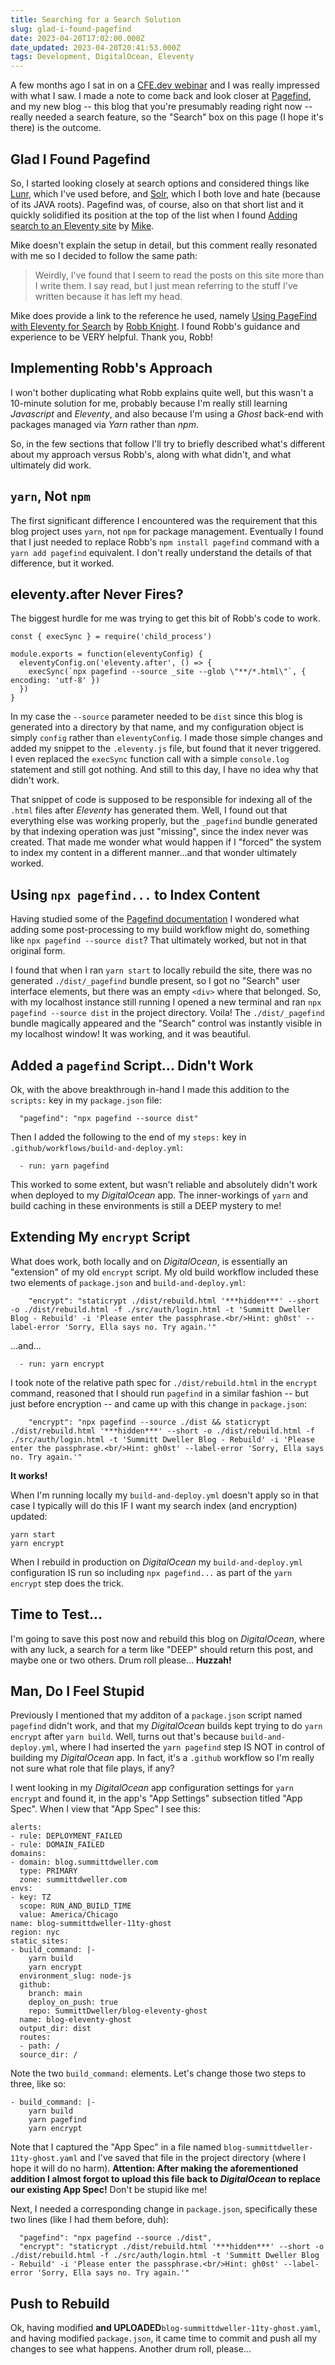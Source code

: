 ```yaml
---
title: Searching for a Search Solution
slug: glad-i-found-pagefind
date: 2023-04-20T17:02:00.000Z
date_updated: 2023-04-20T20:41:53.000Z
tags: Development, DigitalOcean, Eleventy
---
```


A few months ago I sat in on a [CFE.dev webinar](https://cfe.dev/sessions/static-search-with-pagefind/) and I was really impressed with what I saw.  I made a note to come back and look closer at [Pagefind](https://pagefind.app/), and my new blog -- this blog that you're presumably reading right now -- really needed a search feature, so the "Search" box on this page (I hope it's there) is the outcome.

## Glad I Found Pagefind

So, I started looking closely at search options and considered things like [Lunr](https://lunrjs.com/), which I've used before, and [Solr](https://solr.apache.org/), which I both love and hate (because of its JAVA roots).  Pagefind was, of course, also on that short list and it quickly solidified its position at the top of the list when I found [Adding search to an Eleventy site](https://mikefallows.com/posts/adding-search-to-eleventy-site/) by [Mike](https://mikefallows.com/about/).

Mike doesn't explain the setup in detail, but this comment really resonated with me so I decided to follow the same path:

> Weirdly, I've found that I seem to read the posts on this site more than I write them. I say read, but I just mean referring to the stuff I've written because it has left my head.

Mike does provide a link to the reference he used, namely [Using PageFind with Eleventy for Search](https://rknight.me/using-pagefind-with-eleventy-for-search/) by [Robb Knight](https://rknight.me/).  I found Robb's guidance and experience to be VERY helpful.  Thank you, Robb!

## Implementing Robb's Approach

I won't bother duplicating what Robb explains quite well, but this wasn't a 10-minute solution for me, probably because I'm really still learning *Javascript* and *Eleventy*, and also because I'm using a *Ghost* back-end with packages managed via *Yarn* rather than *npm*.

So, in the few sections that follow I'll try to briefly described what's different about my approach versus Robb's, along with what didn't, and what ultimately did work.

## `yarn`, Not `npm`

The first significant difference I encountered was the requirement that this blog project uses `yarn`, not `npm` for package management.  Eventually I found that I just needed to replace Robb's `npm install pagefind` command with a `yarn add pagefind` equivalent.  I don't really understand the details of that difference, but it worked.

## eleventy.after Never Fires?

The biggest hurdle for me was trying to get this bit of Robb's code to work.

    const { execSync } = require('child_process')
    
    module.exports = function(eleventyConfig) {
      eleventyConfig.on('eleventy.after', () => {
        execSync(`npx pagefind --source _site --glob \"**/*.html\"`, { encoding: 'utf-8' })
      })
    }
    

In my case the `--source` parameter needed to be `dist` since this blog is generated into a directory by that name, and my configuration object is simply `config` rather than `eleventyConfig`.  I made those simple changes and added my snippet to the `.eleventy.js` file, but found that it never triggered.  I even replaced the `execSync` function call with a simple `console.log` statement and still got nothing.  And still to this day, I have no idea why that didn't work.

That snippet of code is supposed to be responsible for indexing all of the `.html` files after *Eleventy* has generated them.  Well, I found out that everything else was working properly, but the `_pagefind` bundle generated by that indexing operation was just "missing", since the index never was created.  That made me wonder what would happen if I "forced" the system to index my content in a different manner...and that wonder ultimately worked.

## Using `npx pagefind...` to Index Content

Having studied some of the [Pagefind documentation](https://pagefind.app/docs/) I wondered what adding some post-processing to my build workflow might do, something like `npx pagefind --source dist`?  That ultimately worked, but not in that original form.

I found that when I ran `yarn start` to locally rebuild the site, there was no generated `./dist/_pagefind` bundle present, so I got no "Search" user interface elements, but there was an empty `<div>` where that belonged.  So, with my localhost instance still running I opened a new terminal and ran `npx pagefind --source dist` in the project directory. Voila! The `./dist/_pagefind` bundle magically appeared and the "Search" control was instantly visible in my localhost window!  It was working, and it was beautiful.

## Added a `pagefind` Script... Didn't Work

Ok, with the above breakthrough in-hand I made this addition to the `scripts:` key in my `package.json` file:

      "pagefind": "npx pagefind --source dist"
    

Then I added the following to the end of my `steps:` key in `.github/workflows/build-and-deploy.yml`:

      - run: yarn pagefind
    

This worked to some extent, but wasn't reliable and absolutely didn't work when deployed to my *DigitalOcean* app.  The inner-workings of `yarn` and build caching in these environments is still a DEEP mystery to me!

## Extending My `encrypt` Script

What does work, both locally and on *DigitalOcean*, is essentially an "extension" of my old `encrypt` script.  My old build workflow included these two elements of `package.json` and `build-and-deploy.yml`:

        "encrypt": "staticrypt ./dist/rebuild.html '***hidden***' --short -o ./dist/rebuild.html -f ./src/auth/login.html -t 'Summitt Dweller Blog - Rebuild' -i 'Please enter the passphrase.<br/>Hint: gh0st' --label-error 'Sorry, Ella says no. Try again.'"
    

...and...

      - run: yarn encrypt
    

I took note of the relative path spec for `./dist/rebuild.html` in the `encrypt` command, reasoned that I should run `pagefind` in a similar fashion -- but just before encryption -- and came up with this change in `package.json`:

        "encrypt": "npx pagefind --source ./dist && staticrypt ./dist/rebuild.html '***hidden***' --short -o ./dist/rebuild.html -f ./src/auth/login.html -t 'Summitt Dweller Blog - Rebuild' -i 'Please enter the passphrase.<br/>Hint: gh0st' --label-error 'Sorry, Ella says no. Try again.'"
    

**It works!**

When I'm running locally my `build-and-deploy.yml` doesn't apply so in that case I typically will do this IF I want my search index (and encryption) updated:

    yarn start
    yarn encrypt
    

When I rebuild in production on *DigitalOcean* my `build-and-deploy.yml` configuration IS run so including `npx pagefind...` as part of the `yarn encrypt` step does the trick.

## Time to Test...

I'm going to save this post now and rebuild this blog on *DigitalOcean*, where with any luck, a search for a term like "DEEP" should return this post, and maybe one or two others.  Drum roll please...  **Huzzah!**

## Man, Do I Feel Stupid

Previously I mentioned that my additon of a `package.json` script named `pagefind` didn't work, and that my *DigitalOcean* builds kept trying to do `yarn encrypt` after `yarn build`.  Well, turns out that's because `build-and-deploy.yml`, where I had inserted the `yarn pagefind` step IS NOT in control of building my *DigitalOcean* app.  In fact, it's a `.github` workflow so I'm really not sure what role that file plays, if any?

I went looking in my *DigitalOcean* app configuration settings for `yarn encrypt` and found it, in the app's "App Settings" subsection titled "App Spec".  When I view that "App Spec" I see this:

    alerts:
    - rule: DEPLOYMENT_FAILED
    - rule: DOMAIN_FAILED
    domains:
    - domain: blog.summittdweller.com
      type: PRIMARY
      zone: summittdweller.com
    envs:
    - key: TZ
      scope: RUN_AND_BUILD_TIME
      value: America/Chicago
    name: blog-summittdweller-11ty-ghost
    region: nyc
    static_sites:
    - build_command: |-
        yarn build
        yarn encrypt
      environment_slug: node-js
      github:
        branch: main
        deploy_on_push: true
        repo: SummittDweller/blog-eleventy-ghost
      name: blog-eleventy-ghost
      output_dir: dist
      routes:
      - path: /
      source_dir: /
    

Note the two `build_command:` elements.  Let's change those two steps to three, like so:

    - build_command: |-
        yarn build
        yarn pagefind
        yarn encrypt
    

Note that I captured the "App Spec" in a file named `blog-summittdweller-11ty-ghost.yaml` and I've saved that file in the project directory (where I hope it will do no harm).  **Attention: After making the aforementioned addition I almost forgot to upload this file back to *DigitalOcean* to replace our existing App Spec!**  Don't be stupid like me!

Next, I needed a corresponding change in `package.json`, specifically these two lines (like I had them before, duh):

      "pagefind": "npx pagefind --source ./dist",
      "encrypt": "staticrypt ./dist/rebuild.html '***hidden***' --short -o ./dist/rebuild.html -f ./src/auth/login.html -t 'Summitt Dweller Blog - Rebuild' -i 'Please enter the passphrase.<br/>Hint: gh0st' --label-error 'Sorry, Ella says no. Try again.'"
    

## Push to Rebuild

Ok, having modified **and UPLOADED**`blog-summittdweller-11ty-ghost.yaml`, and having modified `package.json`, it came time to commit and push all my changes to see what happens.  Another drum roll, please...
